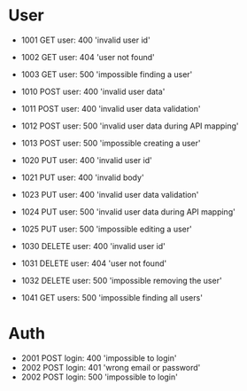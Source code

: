 User
====

- 1001 GET     user:  400 'invalid user id'
- 1002 GET     user:  404 'user not found'
- 1003 GET     user:  500 'impossible finding a user'

- 1010 POST    user: 400 'invalid user data'
- 1011 POST    user: 400 'invalid user data validation'
- 1012 POST    user: 500 'invalid user data during API mapping'
- 1013 POST    user: 500 'impossible creating a user'

- 1020 PUT     user: 400 'invalid user id'
- 1021 PUT     user: 400 'invalid body'
- 1023 PUT     user: 400 'invalid user data validation'
- 1024 PUT     user: 500 'invalid user data during API mapping'
- 1025 PUT     user: 500 'impossible editing a user'

- 1030 DELETE  user: 400 'invalid user id'
- 1031 DELETE  user: 404 'user not found'
- 1032 DELETE  user: 500 'impossible removing the user'

- 1041 GET     users: 500 'impossible finding all users' 

Auth
====

- 2001 POST    login: 400 'impossible to login'
- 2002 POST    login: 401 'wrong email or password'
- 2002 POST    login: 500 'impossible to login'
